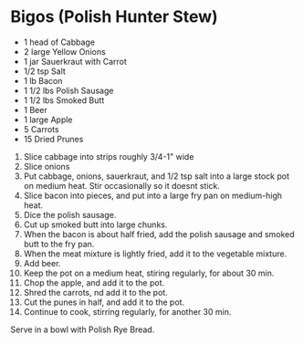 # Bigos (Polish Hunter Stew)

- 1 head of Cabbage
- 2 large Yellow Onions
- 1 jar Sauerkraut with Carrot
- 1/2 tsp Salt
- 1 lb Bacon
- 1 1/2 lbs Polish Sausage
- 1 1/2 lbs Smoked Butt
- 1 Beer
- 1 large Apple
- 5 Carrots
- 15 Dried Prunes

1. Slice cabbage into strips roughly 3/4-1" wide
2. Slice onions
3. Put cabbage, onions, sauerkraut, and 1/2 tsp salt into a large stock pot on medium heat.  Stir occasionally so it doesnt stick.
4. Slice bacon into pieces, and put into a large fry pan on medium-high heat.
5. Dice the polish sausage.
6. Cut up smoked butt into large chunks.
7. When the bacon is about half fried, add the polish sausage and smoked butt to the fry pan.
8. When the meat mixture is lightly fried, add it to the vegetable mixture.
9. Add beer.
10. Keep the pot on a medium heat, stiring regularly, for about 30 min.
11. Chop the apple, and add it to the pot.
12. Shred the carrots, nd add it to the pot.
13. Cut the punes in half, and add it to the pot.
14. Continue to cook, stirring regularly, for another 30 min.
    
Serve in a bowl with Polish Rye Bread.